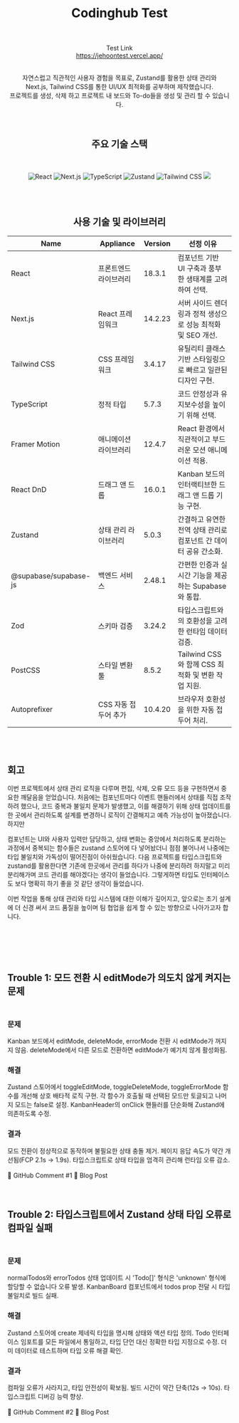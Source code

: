 <div align="center">

# Codinghub Test
</br> </br> 
Test Link</br> 
https://jehoontest.vercel.app/
</br> </br> 


자연스럽고 직관적인 사용자 경험을 목표로, Zustand를 활용한 상태 관리와 </br> Next.js, Tailwind CSS를 통한 UI/UX 최적화를 공부하며 제작했습니다. </br>
프로젝트를 생성, 삭제 하고 프로젝트 내 보드와 To-do들을 생성 및 관리 할 수 있습니다. </br>
</br> </br> 

## 주요 기술 스택
</br> 

<p align="center">
  <img src="https://img.shields.io/badge/React-61DAFB?style=flat-square&logo=react&logoColor=white" alt="React" />
  <img src="https://img.shields.io/badge/Next.js-000000?style=flat-square&logo=next.js&logoColor=white" alt="Next.js" />
  <img src="https://img.shields.io/badge/TypeScript-3178C6?style=flat-square&logo=typescript&logoColor=white" alt="TypeScript" />
  <img src="https://img.shields.io/badge/Zustand-FF4154?style=flat-square&logo=react&logoColor=white" alt="Zustand" />
  <img src="https://img.shields.io/badge/Tailwind_CSS-38B2AC?style=flat-square&logo=tailwind-css&logoColor=white" alt="Tailwind CSS" />
  <img src="https://img.shields.io/badge/framer_motion-ffca28?style=flat-square&logo=framer&logoColor=%23ffffff&color=%237178f6 alt="Motion" />
</p>

</br> </br> 

## 사용 기술 및 라이브러리

| Name                  | Appliance            | Version | 선정 이유                                                                 |
|-----------------------|----------------------|---------|---------------------------------------------------------------------------|
| React                 | 프론트엔드 라이브러리| 18.3.1  | 컴포넌트 기반 UI 구축과 풍부한 생태계를 고려하여 선택.                   |
| Next.js               | React 프레임워크     | 14.2.23 | 서버 사이드 렌더링과 정적 생성으로 성능 최적화 및 SEO 개선.             |
| Tailwind CSS          | CSS 프레임워크       | 3.4.17  | 유틸리티 클래스 기반 스타일링으로 빠르고 일관된 디자인 구현.           |
| TypeScript            | 정적 타입            | 5.7.3   | 코드 안정성과 유지보수성을 높이기 위해 선택.                           |
| Framer Motion         | 애니메이션 라이브러리| 12.4.7  | React 환경에서 직관적이고 부드러운 모션 애니메이션 적용.               |
| React DnD             | 드래그 앤 드롭       | 16.0.1  | Kanban 보드의 인터랙티브한 드래그 앤 드롭 기능 구현.                   |
| Zustand               | 상태 관리 라이브러리 | 5.0.3   | 간결하고 유연한 전역 상태 관리로 컴포넌트 간 데이터 공유 간소화.         |
| @supabase/supabase-js | 백엔드 서비스        | 2.48.1  | 간편한 인증과 실시간 기능을 제공하는 Supabase와 통합.                    |
| Zod                   | 스키마 검증          | 3.24.2  | 타입스크립트와의 호환성을 고려한 런타임 데이터 검증.                     |
| PostCSS               | 스타일 변환 툴       | 8.5.2   | Tailwind CSS와 함께 CSS 최적화 및 변환 작업 지원.                       |
| Autoprefixer          | CSS 자동 접두어 추가 | 10.4.20 | 브라우저 호환성을 위한 자동 접두어 처리.                               |



</div>
</br> </br> 

## 회고</br> 
이번 프로젝트에서 상태 관리 로직을 다루며 편집, 삭제, 오류 모드 등을 구현하면서 중요한 깨달음을 얻었습니다. 처음에는 컴포넌트마다 이벤트 핸들러에서 상태를 직접 조작하려 했으나, 코드 중복과 불일치 문제가 발생했고, 이를 해결하기 위해 상태 업데이트를 한 곳에서 관리하도록 설계를 변경하니 로직이 간결해지고 예측 가능성이 높아졌습니다. 하지만

컴포넌트는 UI와 사용자 입력만 담당하고, 상태 변화는 중앙에서 처리하도록 분리하는 과정에서 중복되는 함수들은 zustand 스토어에 다 넣어놨더니 점점 불어나서 나중에는 타입 불일치와 가독성이 떨어진점이 아쉬웠습니다. 다음 프로젝트를 타입스크립트와 zustand를 활용한다면 기존에 한곳에서 관리를 하다가 나중에 분리하려 하지말고 미리 분리해가며 코드 관리를 해야겠다는 생각이 들었습니다. 그렇게하면 타입도 인터페이스도 보다 명확히 하기 좋을 것 같단 생각이 들었습니다. 

이번 작업을 통해 상태 관리와 타입 시스템에 대한 이해가 깊어지고, 앞으로는 초기 설계에 더 신경 써서 코드 품질을 높이며 팀 협업을 쉽게 할 수 있는 방향으로 나아가고자 합니다.

</br> </br> </br> </br> 
## Trouble 1: 모드 전환 시 editMode가 의도치 않게 켜지는 문제</br> </br> 
### 문제</br> 
Kanban 보드에서 editMode, deleteMode, errorMode 전환 시 editMode가 꺼지지 않음.
deleteMode에서 다른 모드로 전환하면 editMode가 예기치 않게 활성화됨.
### 해결</br> 
Zustand 스토어에서 toggleEditMode, toggleDeleteMode, toggleErrorMode 함수를 개선해 상호 배타적 로직 구현. 각 함수가 호출될 때 선택된 모드만 토글되고 나머지 모드는 false로 설정. KanbanHeader의 onClick 핸들러를 단순화해 Zustand에 의존하도록 수정.
### 결과</br> 
모드 전환이 정상적으로 동작하며 불필요한 상태 충돌 제거. 페이지 응답 속도가 약간 개선됨(FCP 2.1s → 1.9s). 타입스크립트로 상태 타입을 엄격히 관리해 런타임 오류 감소.</br> </br> 
🔗 GitHub Comment #1
🔗 Blog Post
</br> 
</br> </br> 
## Trouble 2: 타입스크립트에서 Zustand 상태 타입 오류로 컴파일 실패</br> </br> 
### 문제 </br> 
normalTodos와 errorTodos 상태 업데이트 시 'Todo[]' 형식은 'unknown' 형식에 할당할 수 없습니다 오류 발생.
KanbanBoard 컴포넌트에서 todos prop 전달 시 타입 불일치로 빌드 실패.
### 해결 </br> 
Zustand 스토어에 create<KanbanState> 제네릭 타입을 명시해 상태와 액션 타입 정의. Todo 인터페이스 임포트를 모든 파일에서 통일하고, 타입 단언 대신 정확한 타입 지정으로 수정. 더미 데이터로 테스트하며 타입 오류 해결 확인.
### 결과 </br> 
컴파일 오류가 사라지고, 타입 안전성이 확보됨. 빌드 시간이 약간 단축(12s → 10s). 타입스크립트 디버깅 능력 향상.</br> </br> 
🔗 GitHub Comment #2
🔗 Blog Post


</br> </br> </br> 
